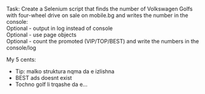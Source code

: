 Task: Create a Selenium script that finds the number of Volkswagen Golfs with four-wheel drive on sale on mobile.bg
and writes the number in the console:\
Optional - output in log instead of console\
Optional - use page objects\
Optional - count the promoted (VIP/TOP/BEST) and write the numbers in the console/log

My 5 cents:
* Tip: malko struktura nqma da e izlishna
* BEST ads doesnt exist
* Tochno golf li trqashe da e...
